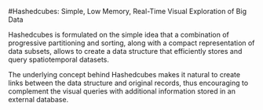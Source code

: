 #Hashedcubes: Simple, Low Memory, Real-Time Visual Exploration of Big Data

Hashedcubes is formulated on the simple idea that a combination of progressive partitioning and sorting, along with a compact representation of data subsets, allows to create a data structure that efficiently stores and query spatiotemporal datasets.

The underlying concept behind Hashedcubes makes it natural to create links between the data structure and original records, thus encouraging to complement the visual queries with additional information stored in an external database.
